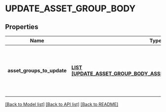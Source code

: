 # UPDATE_ASSET_GROUP_BODY

## Properties
Name | Type | Description | Notes
------------ | ------------- | ------------- | -------------
**asset_groups_to_update** | [**LIST [UPDATE_ASSET_GROUP_BODY_ASSET_GROUPS_TO_UPDATE_INNER]**](UpdateAssetGroupBody_asset_groups_to_update_inner.md) | A list of asset groups and the data that will be used to update them. | [optional] [default to null]

[[Back to Model list]](../README.md#documentation-for-models) [[Back to API list]](../README.md#documentation-for-api-endpoints) [[Back to README]](../README.md)



